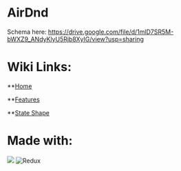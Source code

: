 # AirDnd
Schema here:
https://drive.google.com/file/d/1mlD7SR5M-bWXZ9_ANdyKlyU5Rjb8XyIG/view?usp=sharing
# Wiki Links:
**[Home](https://github.com/QuantitativeSneezing/Airdnd/wiki)


**[Features](https://github.com/QuantitativeSneezing/Airdnd/wiki/features-list)


**[State Shape](https://github.com/QuantitativeSneezing/Airdnd/wiki/Redux-State-Shape)

# Made with:
[<img src="https://img.shields.io/badge/Javascript-FF0000?style=for-the-badge&logo=AbletonLive&logoColor=white">](https://www.javascript.com/)
![Redux](https://img.shields.io/badge/Redux-000000?style=for-the-badge&logo=AbletonLive&logoColor=white)






